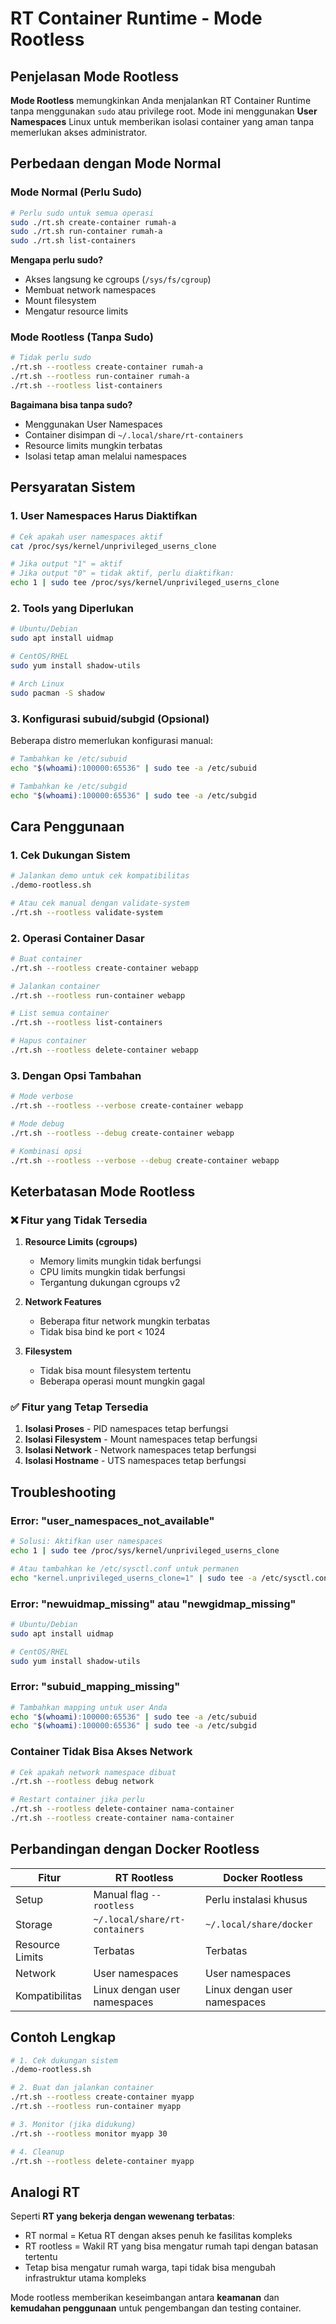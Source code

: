 # RT Container Runtime - Mode Rootless

## Penjelasan Mode Rootless

**Mode Rootless** memungkinkan Anda menjalankan RT Container Runtime tanpa menggunakan `sudo` atau privilege root. Mode ini menggunakan **User Namespaces** Linux untuk memberikan isolasi container yang aman tanpa memerlukan akses administrator.

## Perbedaan dengan Mode Normal

### Mode Normal (Perlu Sudo)
```bash
# Perlu sudo untuk semua operasi
sudo ./rt.sh create-container rumah-a
sudo ./rt.sh run-container rumah-a
sudo ./rt.sh list-containers
```

**Mengapa perlu sudo?**
- Akses langsung ke cgroups (`/sys/fs/cgroup`)
- Membuat network namespaces
- Mount filesystem
- Mengatur resource limits

### Mode Rootless (Tanpa Sudo)
```bash
# Tidak perlu sudo
./rt.sh --rootless create-container rumah-a
./rt.sh --rootless run-container rumah-a
./rt.sh --rootless list-containers
```

**Bagaimana bisa tanpa sudo?**
- Menggunakan User Namespaces
- Container disimpan di `~/.local/share/rt-containers`
- Resource limits mungkin terbatas
- Isolasi tetap aman melalui namespaces

## Persyaratan Sistem

### 1. User Namespaces Harus Diaktifkan
```bash
# Cek apakah user namespaces aktif
cat /proc/sys/kernel/unprivileged_userns_clone

# Jika output "1" = aktif
# Jika output "0" = tidak aktif, perlu diaktifkan:
echo 1 | sudo tee /proc/sys/kernel/unprivileged_userns_clone
```

### 2. Tools yang Diperlukan
```bash
# Ubuntu/Debian
sudo apt install uidmap

# CentOS/RHEL
sudo yum install shadow-utils

# Arch Linux
sudo pacman -S shadow
```

### 3. Konfigurasi subuid/subgid (Opsional)
Beberapa distro memerlukan konfigurasi manual:

```bash
# Tambahkan ke /etc/subuid
echo "$(whoami):100000:65536" | sudo tee -a /etc/subuid

# Tambahkan ke /etc/subgid  
echo "$(whoami):100000:65536" | sudo tee -a /etc/subgid
```

## Cara Penggunaan

### 1. Cek Dukungan Sistem
```bash
# Jalankan demo untuk cek kompatibilitas
./demo-rootless.sh

# Atau cek manual dengan validate-system
./rt.sh --rootless validate-system
```

### 2. Operasi Container Dasar
```bash
# Buat container
./rt.sh --rootless create-container webapp

# Jalankan container
./rt.sh --rootless run-container webapp

# List semua container
./rt.sh --rootless list-containers

# Hapus container
./rt.sh --rootless delete-container webapp
```

### 3. Dengan Opsi Tambahan
```bash
# Mode verbose
./rt.sh --rootless --verbose create-container webapp

# Mode debug
./rt.sh --rootless --debug create-container webapp

# Kombinasi opsi
./rt.sh --rootless --verbose --debug create-container webapp
```

## Keterbatasan Mode Rootless

### ❌ Fitur yang Tidak Tersedia
1. **Resource Limits (cgroups)**
   - Memory limits mungkin tidak berfungsi
   - CPU limits mungkin tidak berfungsi
   - Tergantung dukungan cgroups v2

2. **Network Features**
   - Beberapa fitur network mungkin terbatas
   - Tidak bisa bind ke port < 1024

3. **Filesystem**
   - Tidak bisa mount filesystem tertentu
   - Beberapa operasi mount mungkin gagal

### ✅ Fitur yang Tetap Tersedia
1. **Isolasi Proses** - PID namespaces tetap berfungsi
2. **Isolasi Filesystem** - Mount namespaces tetap berfungsi  
3. **Isolasi Network** - Network namespaces tetap berfungsi
4. **Isolasi Hostname** - UTS namespaces tetap berfungsi

## Troubleshooting

### Error: "user_namespaces_not_available"
```bash
# Solusi: Aktifkan user namespaces
echo 1 | sudo tee /proc/sys/kernel/unprivileged_userns_clone

# Atau tambahkan ke /etc/sysctl.conf untuk permanen
echo "kernel.unprivileged_userns_clone=1" | sudo tee -a /etc/sysctl.conf
```

### Error: "newuidmap_missing" atau "newgidmap_missing"
```bash
# Ubuntu/Debian
sudo apt install uidmap

# CentOS/RHEL  
sudo yum install shadow-utils
```

### Error: "subuid_mapping_missing"
```bash
# Tambahkan mapping untuk user Anda
echo "$(whoami):100000:65536" | sudo tee -a /etc/subuid
echo "$(whoami):100000:65536" | sudo tee -a /etc/subgid
```

### Container Tidak Bisa Akses Network
```bash
# Cek apakah network namespace dibuat
./rt.sh --rootless debug network

# Restart container jika perlu
./rt.sh --rootless delete-container nama-container
./rt.sh --rootless create-container nama-container
```

## Perbandingan dengan Docker Rootless

| Fitur | RT Rootless | Docker Rootless |
|-------|-------------|-----------------|
| Setup | Manual flag `--rootless` | Perlu instalasi khusus |
| Storage | `~/.local/share/rt-containers` | `~/.local/share/docker` |
| Resource Limits | Terbatas | Terbatas |
| Network | User namespaces | User namespaces |
| Kompatibilitas | Linux dengan user namespaces | Linux dengan user namespaces |

## Contoh Lengkap

```bash
# 1. Cek dukungan sistem
./demo-rootless.sh

# 2. Buat dan jalankan container
./rt.sh --rootless create-container myapp
./rt.sh --rootless run-container myapp

# 3. Monitor (jika didukung)
./rt.sh --rootless monitor myapp 30

# 4. Cleanup
./rt.sh --rootless delete-container myapp
```

## Analogi RT

Seperti **RT yang bekerja dengan wewenang terbatas**:
- RT normal = Ketua RT dengan akses penuh ke fasilitas kompleks
- RT rootless = Wakil RT yang bisa mengatur rumah tapi dengan batasan tertentu
- Tetap bisa mengatur rumah warga, tapi tidak bisa mengubah infrastruktur utama kompleks

Mode rootless memberikan keseimbangan antara **keamanan** dan **kemudahan penggunaan** untuk pengembangan dan testing container.
